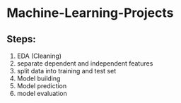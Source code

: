 # Machine-Learning-Projects
## Steps:
1. EDA (Cleaning)
2. separate dependent and independent features
3. split data into training and test set
4. Model building
5. Model prediction
6. model evaluation
